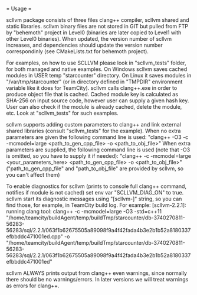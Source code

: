 = Usage =

scllvm package consists of three files clang++ compiler, scllvm shared and static libraries.
scllvm binary files are not stored in GIT but pulled from FTP by "behemoth" project in Level0 (binaries are later copied to Level1 with other Level0 binaries).
When updated, the version number of scllvm increases, and dependencies should update the version number correspondinly (see CMakeLists.txt for behemoth project).

For examples, on how to use SCLLVM please look in "scllvm_tests" folder, for both managed and native examples.
On Windows scllvm saves cached modules in USER temp "starcounter" directory.
On Linux it saves modules in "/var/tmp/starcounter" (or in directory defined in "TMPDIR" environment variable like it does for TeamCity).
scllvm calls clang++.exe in order to produce object file that is cached. Cached module key is calculated as SHA-256 on input source code, however user can
supply a given hash key. User can also check if the module is already cached, delete the module, etc. Look at "scllvm_tests" for such examples.

scllvm supports adding custom parameters to clang++ and link external shared libraries (consult "scllvm_tests" for the example).
When no extra parameters are given the following command line is used:
"clang++ -O3 -c -mcmodel=large <path_to_gen_cpp_file> -o <path_to_obj_file>"
When extra parameters are supplied, the following command line is used (note that -O3 is omitted, so you have to supply it if needed):
"clang++ -c -mcmodel=large <your_parameters_here> <path_to_gen_cpp_file> -o <path_to_obj_file>"
("path_to_gen_cpp_file" and "path_to_obj_file" are provided by scllvm, so you can't affect them)

To enable diagnostics for scllvm (prints to console full clang++ command, notifies if module is not cached) set env var "SCLLVM_DIAG_ON" to true.
scllvm start its diagnostic messages using "[scllvm-<version>]" string, so you can find those, for example, in TeamCity build log.
For example:
[scllvm-2.2.1]: running clang tool: clang++ -c -mcmodel=large -O3 -std=c++11 "/home/teamcity/buildAgent/temp/buildTmp/starcounter/db-3740270811-56283-56283/sql/2.2.1/063f1b62675505a89098f9a4f42fada4b3e2b1b52a8180337efbbddc471001ed.cpp" -o "/home/teamcity/buildAgent/temp/buildTmp/starcounter/db-3740270811-56283-56283/sql/2.2.1/063f1b62675505a89098f9a4f42fada4b3e2b1b52a8180337efbbddc471001ed"


scllvm ALWAYS prints output from clang++ even warnings, since normally there should be no warnings/errors. In later versions we will treat warnings as errors for clang++.